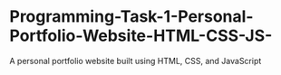 # Programming-Task-1-Personal-Portfolio-Website-HTML-CSS-JS-
A personal portfolio website built using HTML, CSS, and JavaScript
